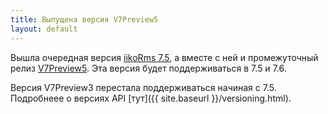 ```yaml
---
title: Выпущена версия V7Preview5
layout: default
---
```


Вышла очередная версия [iikoRms 7.5](https://ru.iiko.help/articles/#!releasenotes/version-7-5), а вместе с ней и промежуточный релиз [V7Preview5](https://www.nuget.org/packages/Resto.Front.Api.V7Preview5/7.5.6019-alpha). Эта версия будет поддерживаться в 7.5 и 7.6.

Версия V7Preview3 перестала поддерживаться начиная с 7.5. Подробнеее о версиях API [тут]({{ site.baseurl }}/versioning.html).